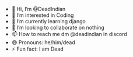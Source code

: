- 👋 Hi, I’m @DeadIndian
- 👀 I’m interested in Coding
- 🌱 I’m currently learning django
- 💞️ I’m looking to collaborate on nothing
- 📫 How to reach me dm @deadindian in discord
- 😄 Pronouns: he/him/dead
- ⚡ Fun fact: I am Dead

<!---
DeadIndian/DeadIndian is a ✨ special ✨ repository because its `README.md` (this file) appears on your GitHub profile.
You can click the Preview link to take a look at your changes.
--->

